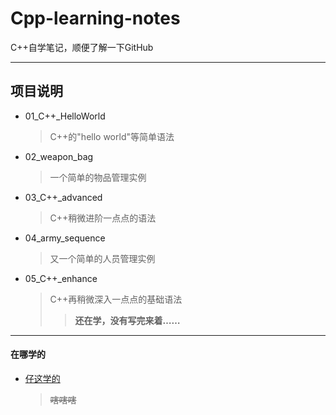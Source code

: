 # Cpp-learning-notes
C++自学笔记，顺便了解一下GitHub

-----

## 项目说明
* 01_C++_HelloWorld
  > C++的"hello world"等简单语法
* 02_weapon_bag
  > 一个简单的物品管理实例
* 03_C++_advanced
  > C++稍微进阶一点点的语法
* 04_army_sequence
  > 又一个简单的人员管理实例
* 05_C++_enhance
  > C++再稍微深入一点点的基础语法
  >> __还在学，没有写完来着……__

-----
#### 在哪学的
* [仔这学的](https://www.bilibili.com/video/BV1et411b73Z?vd_source=17bd8b1bb0b1b1bf9cfe6344678a3319)
  > ~~嗐嗐嗐~~
